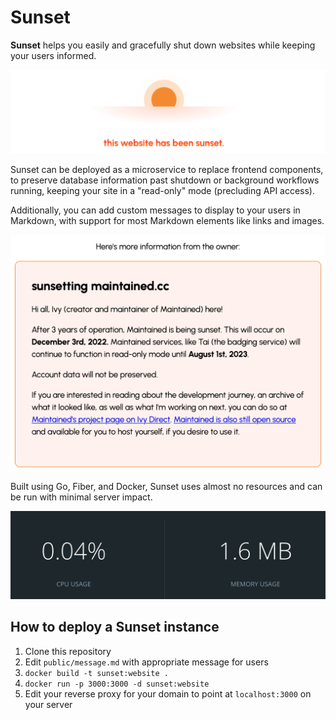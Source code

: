 
# Sunset

**Sunset** helps you easily and gracefully shut down websites while keeping your users informed.

![.github/image.png](.github/image.png)

Sunset can be deployed as a microservice to replace frontend components, to preserve database information past shutdown or background workflows running, keeping your site in a "read-only" mode (precluding API access).

Additionally, you can add custom messages to display to your users in Markdown, with support for most Markdown elements like links and images.

![.github/info.png](.github/info.png)

Built using Go, Fiber, and Docker, Sunset uses almost no resources and can be run with minimal server impact.

![.github/stats.png](.github/stats.png)

## How to deploy a Sunset instance

1. Clone this repository
2. Edit `public/message.md` with appropriate message for users
3. `docker build -t sunset:website .`
4. `docker run -p 3000:3000 -d sunset:website`
5. Edit your reverse proxy for your domain to point at `localhost:3000` on your server